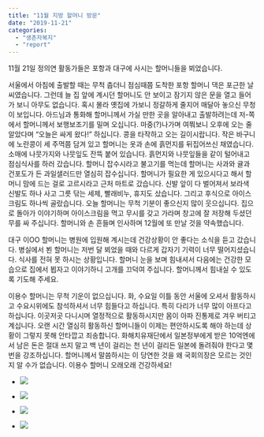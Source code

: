 ```yaml
---
title: "11월 지방 할머니 방문"
date: "2019-11-21"
categories: 
  - "생존자복지"
  - "report"
---
```


11월 21일 정의연 활동가들은 포항과 대구에 사시는 할머니들을 뵈었습니다.

서울에서 아침에 출발할 때는 무척 춥더니 점심때쯤 도착한 포항 할머니 댁은 포근한 날씨였습니다. 그런데 늘 집 앞에 계시던 할머니도 안 보이고 잠기지 않은 문을 열고 들어가 보니 아무도 없습니다. 혹시 몰라 옛집에 가보니 정갈하게 줄지어 매달아 놓으신 무청이 보입니다. 아드님과 통화해 할머니께서 가실 만한 곳을 알아내고 출발하려는데 저-쪽에서 할머니께서 보행보조기를 밀며 오십니다. 마중(?)나가며 여쭤보니 오후에 오는 줄 알았다며 “오늘은 싸게 왔다!” 하십니다. 콩을 타작하고 오는 길이시랍니다. 작은 바구니에 노란콩이 세 주먹쯤 담겨 있고 할머니는 옷과 손에 흙먼지를 뒤집어쓰신 채였습니다. 소매에 나뭇가지와 나뭇잎도 잔뜩 붙어 있습니다. 흙먼지와 나뭇잎들을 같이 털어내고 점심식사를 하러 갔습니다. 할머니 잡수시라고 불고기를 먹는데 할머니는 사과와 귤과 건포도가 든 과일샐러드만 열심히 잡수십니다. 할머니가 필요한 게 있으시다고 해서 할머니 맘에 드는 걸로 고르시라고 근처 마트로 갔습니다. 신발 앞이 다 벌어져서 보라색 신발도 하나 사고 그릇 닦는 세제, 빨래비누, 휴지도 샀습니다. 그리고 후식으로 아이스크림도 하나씩 골랐습니다. 오늘 할머니는 무척 기분이 좋으신지 많이 웃으십니다. 집으로 돌아가 이야기하며 아이스크림을 먹고 무시를 갖고 가라며 창고에 잘 저장해 두셨던 무를 싸 주십니다. 할머니와 손 흔들며 인사하며 12월에 또 만날 것을 약속했습니다.

대구 이OO 할머니는 병원에 입원해 계시는데 건강상황이 안 좋다는 소식을 듣고 갔습니다. 병실에서 뵌 할머니는 저번 달 뵈었을 때와 다르게 갑자기 기력이 너무 떨어지셨습니다. 식사를 전혀 못 하시는 상황입니다. 할머니 눈을 보며 힘내셔서 다음에는 건강한 모습으로 집에서 뵙자고 이야기하니 고개를 끄덕여 주십니다. 할머니께서 힘내실 수 있도록 기도해 주세요.

이용수 할머니는 무척 기운이 없으십니다. 화, 수요일 이틀 동안 서울에 오셔서 활동하시고 수요시위에도 참석하셔서 너무 힘들다고 하십니다. 특히 다리가 너무 많이 아프다고 하십니다. 이곳저곳 다니시며 열정적으로 활동하시지만 몸이 아파 진통제로 겨우 버티고 계십니다. 오랜 시간 열심히 활동하신 할머니들이 이제는 편안하시도록 해야 하는데 상황이 그렇지 못해 안타깝고 죄송합니다. 화해치유재단에서 일본정부에게 받은 10억엔에서 남은 돈은 절대 쓰지 말고 백 년이 걸리는 천 년이 걸리든 일본에 돌려줘야 한다고 몇 번을 강조하십니다. 할머니께서 말씀하시는 이 당연한 것을 왜 국회의장은 모르는 것인지 알 수가 없습니다. 이용수 할머니 오래오래 건강하세요!

- ![](http://womenandwar.net/kr/wp-content/uploads/2019/11/photo_2019-11-22_11-08-12-1024x768.jpg)
    
- ![](http://womenandwar.net/kr/wp-content/uploads/2019/11/photo_2019-11-22_11-08-18-768x1024.jpg)
    
- ![](http://womenandwar.net/kr/wp-content/uploads/2019/11/photo_2019-11-22_11-08-47-768x1024.jpg)
    

- ![](http://womenandwar.net/kr/wp-content/uploads/2019/11/사본-photo_2019-11-22_11-09-42.jpg)
